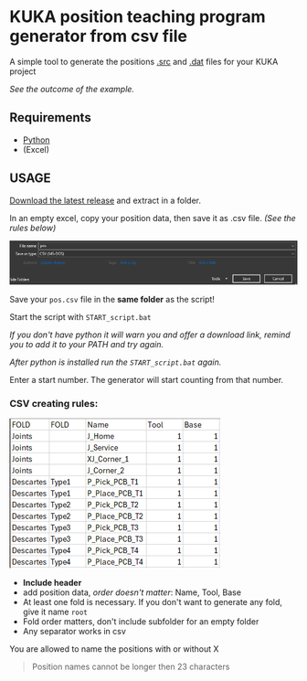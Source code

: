 # KUKA position teaching program generator from csv file

A simple tool to generate the positions [.src](https://github.com/zserub/TeachPos-Generator/blob/main/TeachProgram.src) and [.dat](https://github.com/zserub/TeachPos-Generator/blob/main/TeachProgram.dat) files for your KUKA project

*See the outcome of the example.*

## Requirements

- [Python](https://www.python.org/ftp/python/3.10.11/python-3.10.11-amd64.exe)
- (Excel)

## USAGE

[Download the latest release](https://github.com/zserub/TeachPos-Generator/releases/download/KUKA-robot/TeachPos-Generator_live_v12.zip) and extract in a folder.

In an empty excel, copy your position data, then save it as .csv file. *(See the rules below)*

![saving](pics/saving.png)

Save your `pos.csv` file in the **same folder** as the script!

Start the script with `START_script.bat`

*If you don't have python it will warn you and offer a download link, remind you to add it to your PATH and try again.*

*After python is installed run the `START_script.bat` again.*

Enter a start number. The generator will start counting from that number.

### CSV creating rules:
![excel](pics/excel.png)
- **Include header**
- add position data, *order doesn't matter*: Name, Tool, Base
- At least one fold is necessary. If you don't want to generate any fold, give it name `root`
- Fold order matters, don't include subfolder for an empty folder
- Any separator works in csv

You are allowed to name the positions with or without X
  
> Position names cannot be longer then 23 characters